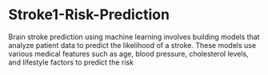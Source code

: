 # Stroke1-Risk-Prediction
Brain stroke prediction using machine learning involves building models that analyze patient data to predict the likelihood of a stroke. These models use various medical features such as age, blood pressure, cholesterol levels, and lifestyle factors to predict the risk
